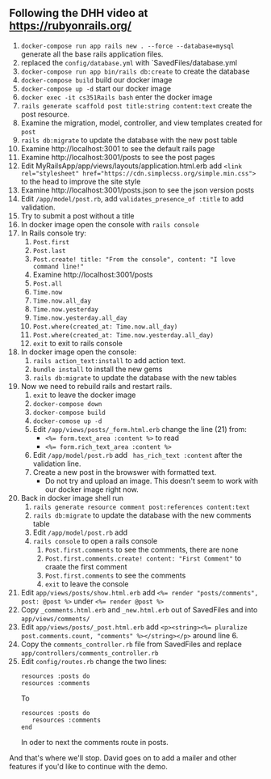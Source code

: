 ## Following the DHH video at  https://rubyonrails.org/

1. `docker-compose run app rails new . --force --database=mysql` generate all the base rails application files.
2. replaced the `config/database.yml` with `SavedFiles/database.yml
3. `docker-compose run app bin/rails db:create` to create the database
4. `docker-compose build` build our docker image 
5. `docker-compose up -d` start our docker image
6. `docker exec -it cs351Rails bash` enter the docker image 
7. `rails generate scaffold post title:string content:text` create the post resource.
8. Examine the migration, model, controller, and view templates created for `post`
9. `rails db:migrate` to update the database with the new post table 
10. Examine http://localhost:3001 to see the default rails page 
11. Examine http://localhost:3001/posts to see the post pages
12. Edit MyRailsApp/app/views/layouts/application.html.erb
    add `<link rel="stylesheet" href="https://cdn.simplecss.org/simple.min.css">` to the head to improve the site style 
13. Examine http://localhost:3001/posts.json to see the json version posts 
14. Edit `/app/model/post.rb`, add `validates_presence_of :title` to add validation. 
15. Try to submit a post without a title
16. In docker image open the console with `rails console`
17. In Rails console try:
    1. `Post.first`
    2. `Post.last`
    3. `Post.create! title: "From the console", content: "I love command line!"`
    4. Examine http://localhost:3001/posts
    5. `Post.all`
    6. `Time.now`
    7. `Time.now.all_day`
    8. `Time.now.yesterday`
    9. `Time.now.yesterday.all_day`
    10. `Post.where(created_at: Time.now.all_day)`
    11. `Post.where(created_at: Time.now.yesterday.all_day)`
    12. `exit` to exit to rails console
18. In docker image open the console:
    1. `rails action_text:install` to add action text.
    2. `bundle install` to install the new gems
    3. `rails db:migrate` to update the database with the new tables
19. Now we need to rebuild rails and restart rails.
    1. `exit` to leave the docker image 
    2. `docker-compose down`
    3. `docker-compose build`
    4. `docker-comose up -d`
    5. Edit `/app/views/posts/_form.html.erb` change the line (21) from:
       * `<%= form.text_area :content %>` to read 
       * `<%= form.rich_text_area :content %>`
    6. Edit `/app/model/post.rb` add ` has_rich_text :content` after the validation line.
    7. Create a new post in the browswer with formatted text.  
        * Do not try and upload an image.  This doesn't seem to work with our docker image right now. 
20. Back in docker image shell run 
    1. `rails generate resource comment post:references content:text`    
    2. `rails db:migrate` to update the database with the new comments table
    3. Edit `/app/model/post.rb` add 
    4. `rails console` to open a rails console
       1. `Post.first.comments` to see the comments, there are none 
       2. `Post.first.comments.create! content: "First Comment"` to craate the first comment
       3. `Post.first.comments` to see the comments
       4. `exit` to leave the console
21. Edit `app/views/posts/show.html.erb` add `<%= render "posts/comments", post: @post %>` under `<%= render @post %>`
22. Copy `_comments.html.erb` and `_new.html.erb` out of SavedFiles and into `app/views/comments/`
23. Edit `app/views/posts/_post.html.erb` add `<p><string><%= pluralize post.comments.count, "comments" %></string></p>` around line 6.
24. Copy the `comments_controller.rb` file from SavedFiles and replace `app/controllers/comments_controller.rb`
25. Edit `config/routes.rb` change the two lines:
    ``` 
    resources :posts do
    resources :comments
    ```
    To
    ```
    resources :posts do
       resources :comments
    end
    ```
    In oder to next the comments route in posts.


And that's where we'll stop.  David goes on to add a mailer and other features if you'd like to continue with the demo.  

